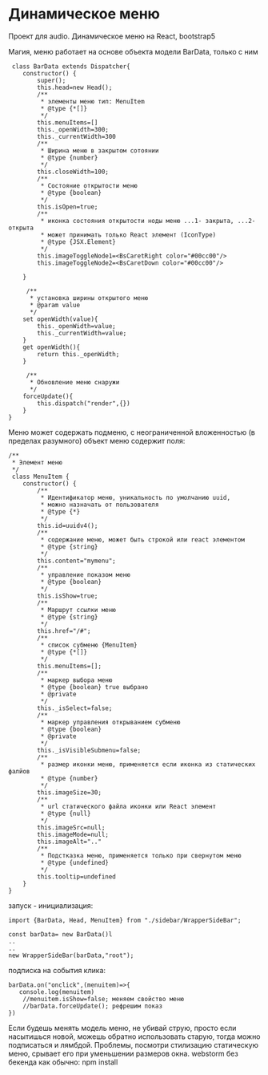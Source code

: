 # Динамическое меню
Проект для audio.
Динамическое меню на React, bootstrap5

Магия, меню работает на основе объекта модели BarData, только с ним
``````
 class BarData extends Dispatcher{
    constructor() {
        super();
        this.head=new Head();
        /**
         * элементы меню тип: MenuItem
         * @type {*[]}
         */
        this.menuItems=[]
        this._openWidth=300;
        this._currentWidth=300
        /**
         * Ширина меню в закрытом сотоянии
         * @type {number}
         */
        this.closeWidth=100;
        /**
         * Состояние открытости меню
         * @type {boolean}
         */
        this.isOpen=true;
        /**
         * иконка состояния открытости ноды меню ...1- закрыта, ...2- открыта
         * может принимать только React элемент (IconType)
         * @type {JSX.Element}
         */
        this.imageToggleNode1=<BsCaretRight color="#00cc00"/>
        this.imageToggleNode2=<BsCaretDown color="#00cc00"/>

    }

     /**
      * установка ширины открытого меню
      * @param value
      */
    set openWidth(value){
        this._openWidth=value;
        this._currentWidth=value;
    }
    get openWidth(){
        return this._openWidth;
    }

     /**
      * Обновление меню снаружи
      */
    forceUpdate(){
        this.dispatch("render",{})
    }
}
``````
Меню может содержать подменю, с неограниченной вложенностью (в пределах разумного)
объект меню содержит поля:
``````
/**
 * Элемент меню
 */
 class MenuItem {
    constructor() {
        /**
         * Идентификатор меню, уникальность по умолчанию uuid,
         * можно назначать от пользователя
         * @type {*}
         */
        this.id=uuidv4();
        /**
         * содержание меню, может быть строкой или react элементом
         * @type {string}
         */
        this.content="mymenu";
        /**
         * управление показом меню
         * @type {boolean}
         */
        this.isShow=true;
        /**
         * Маршрут ссылки меню
         * @type {string}
         */
        this.href="/#";
        /**
         * список субменю {MenuItem}
         * @type {*[]}
         */
        this.menuItems=[];
        /**
         * маркер выбора меню
         * @type {boolean} true выбрано
         * @private
         */
        this._isSelect=false;
        /**
         * маркер управления открыванием субменю
         * @type {boolean}
         * @private
         */
        this._isVisibleSubmenu=false;
        /**
         * размер иконки меню, применяется если иконка из статических фалйов
         * @type {number}
         */
        this.imageSize=30;
        /**
         * url статического файла иконки или React элемент
         * @type {null}
         */
        this.imageSrc=null;
        this.imageMode=null;
        this.imageAlt=".."
        /**
         * Подстказка меню, применяется только при свернутом меню
         * @type {undefined}
         */
        this.tooltip=undefined
    }
}
``````
запуск - инициализация:
``````
import {BarData, Head, MenuItem} from "./sidebar/WrapperSideBar";

const barData= new BarData()l
..
..
new WrapperSideBar(barData,"root");
``````
подписка на события клика:
`````
barData.on("onclick",(menuitem)=>{
   console.log(menuitem)
    //menuitem.isShow=false; меняем свойство меню
    //barData.forceUpdate(); рефрешим показ
})
`````
Если будешь менять модель меню, не убивай струю, просто если насытишься новой, можешь
обратно использовать старую, тогда можно подписаться и лямбдой.
Проблемы, посмотри стилизацию статическую меню, срывает его при уменьшении размеров окна.
webstorm без бекенда как обычно: npm install

